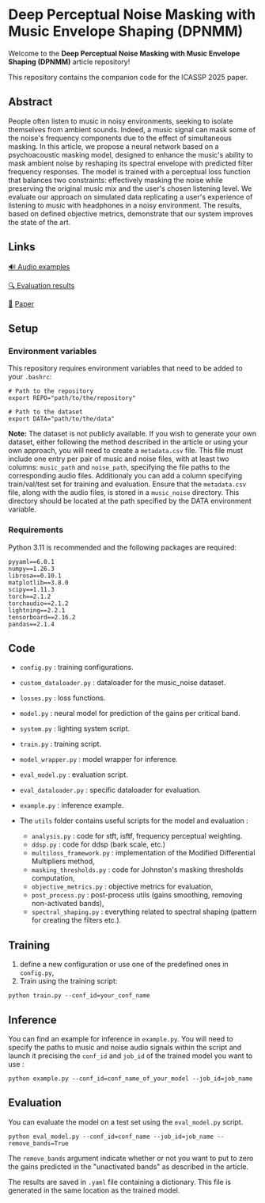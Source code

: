 # Deep Perceptual Noise Masking with Music Envelope Shaping (DPNMM)

Welcome to the **Deep Perceptual Noise Masking with Music Envelope Shaping (DPNMM)** article repository! 

This repository contains the companion code for the ICASSP 2025 paper.

## Abstract

People often listen to music in noisy environments, seeking to isolate themselves from ambient sounds. Indeed, a music signal can mask some of the noise's frequency components due to the effect of simultaneous masking. In this article, we propose a neural network based on a psychoacoustic masking model, designed to enhance the music's ability to mask ambient noise by reshaping its spectral envelope with predicted filter frequency responses. The model is trained with a perceptual loss function that balances two constraints: effectively masking the noise while preserving the original music mix and the user's chosen listening level. We evaluate our approach on simulated data replicating a user's experience of listening to music with headphones in a noisy environment. The results, based on defined objective metrics, demonstrate that our system improves the state of the art.

## Links

[:loud_sound: Audio examples](https://clementineberger.github.io/DPNMM/audio)

[:mag: Evaluation results](https://clementineberger.github.io/DPNMM/results)

[:page_facing_up:]() [Paper]() 

## Setup

### Environment variables

This repository requires environment variables that need to be added to your `.bashrc`:

```
# Path to the repository
export REPO="path/to/the/repository"

# Path to the dataset
export DATA="path/to/the/data"
```

**Note:** The dataset is not publicly available. If you wish to generate your own dataset, either following the method described in the article or using your own approach, you will need to create a `metadata.csv` file. This file must include one entry per pair of music and noise files, with at least two columns: `music_path` and `noise_path`, specifying the file paths to the corresponding audio files. Additionaly you can add a column specifying train/val/test set for training and evaluation. Ensure that the `metadata.csv` file, along with the audio files, is stored in a `music_noise` directory. This directory should be located at the path specified by the DATA environment variable.

### Requirements

Python 3.11 is recommended and the following packages are required:

```
pyyaml==6.0.1
numpy==1.26.3
librosa==0.10.1
matplotlib==3.8.0   
scipy==1.11.3
torch==2.1.2
torchaudio==2.1.2
lightning==2.2.1
tensorboard==2.16.2
pandas==2.1.4
```


## Code 

- `config.py` : training configurations.
- `custom_dataloader.py` : dataloader for the music_noise dataset.
- `losses.py` : loss functions.
- `model.py` : neural model for prediction of the gains per critical band.
- `system.py` : lighting system script.
- `train.py` : training script.
- `model_wrapper.py` : model wrapper for inference.
- `eval_model.py` : evaluation script.
- `eval_dataloader.py` : specific dataloader for evaluation.
- `example.py` : inference example.

- The `utils` folder contains useful scripts for the model and evaluation :
    - `analysis.py` : code for stft, isftf, frequency perceptual weighting.
    - `ddsp.py` : code for ddsp (bark scale, etc.)
    - `multiloss_framework.py` : implementation of the Modified Differential Multipliers method,
    - `masking_thresholds.py` : code for Johnston's masking thresholds computation,
    - `objective_metrics.py` : objective metrics for evaluation,
    - `post_process.py` : post-process utils (gains smoothing, removing non-activated bands),
    - `spectral_shaping.py` : everything related to spectral shaping (pattern for creating the filters etc.).

## Training

1. define a new configuration or use one of the predefined ones in `config.py`,
2. Train using the training script:
```
python train.py --conf_id=your_conf_name
```

## Inference

You can find an example for inference in `example.py`. You will need to specify the paths to music and noise audio signals within the script and launch it precising the `conf_id` and `job_id` of the trained model you want to use :
```
python example.py --conf_id=conf_name_of_your_model --job_id=job_name
```

## Evaluation
You can evaluate the model on a test set using the `eval_model.py` script.

```
python eval_model.py --conf_id=conf_name --job_id=job_name --remove_bands=True
```

The `remove_bands` argument indicate whether or not you want to put to zero the gains predicted in the "unactivated bands" as described in the article. 


The results are saved in `.yaml` file containing a dictionary. This file is generated in the same location as the trained model. 